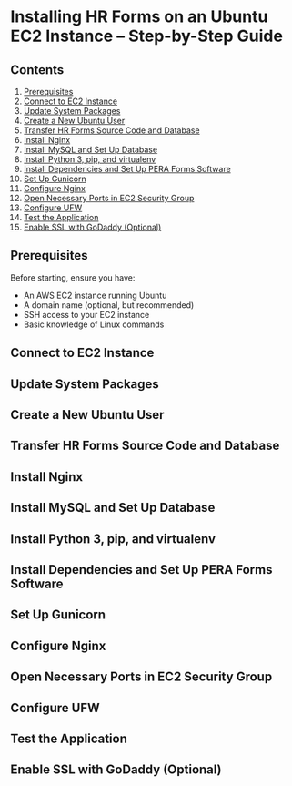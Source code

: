 # Installing HR Forms on an Ubuntu EC2 Instance – Step-by-Step Guide

## Contents
1. [Prerequisites](#prerequisites)
2. [Connect to EC2 Instance](#connect-to-ec2-instance) 
3. [Update System Packages](#update-system-packages) 
4. [Create a New Ubuntu User](#create-a-new-ubuntu-user) 
5. [Transfer HR Forms Source Code and Database](#transfer-hr-forms-source-code-and-database) 
6. [Install Nginx](#install-nginx)  
7. [Install MySQL and Set Up Database](#install-mysql-and-set-up-database)  
8. [Install Python 3, pip, and virtualenv](#install-python-3-pip-and-virtualenv) 
9. [Install Dependencies and Set Up PERA Forms Software](#install-dependencies-and-set-up-pera-forms-software) 
10. [Set Up Gunicorn](#set-up-gunicorn)  
11. [Configure Nginx](#configure-nginx) 
12. [Open Necessary Ports in EC2 Security Group](#open-necessary-ports-in-ec2-security-group) 
13. [Configure UFW](#configure-ufw) 
14. [Test the Application](#test-the-application) 
15. [Enable SSL with GoDaddy (Optional)](#enable-ssl-with-goDaddy-(optional)) 

## Prerequisites
Before starting, ensure you have:
  * An AWS EC2 instance running Ubuntu
  * A domain name (optional, but recommended)
  * SSH access to your EC2 instance
  * Basic knowledge of Linux commands

## Connect to EC2 Instance
## Update System Packages
## Create a New Ubuntu User
## Transfer HR Forms Source Code and Database
## Install Nginx
## Install MySQL and Set Up Database
## Install Python 3, pip, and virtualenv
## Install Dependencies and Set Up PERA Forms Software
## Set Up Gunicorn
## Configure Nginx
## Open Necessary Ports in EC2 Security Group
## Configure UFW
## Test the Application
## Enable SSL with GoDaddy (Optional)

